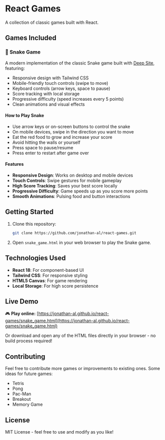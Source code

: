 # React Games

A collection of classic games built with React.

## Games Included

### 🐍 Snake Game
A modern implementation of the classic Snake game built with [Deep Site](https://deepsite.hf.co/), featuring:
- Responsive design with Tailwind CSS
- Mobile-friendly touch controls (swipe to move)
- Keyboard controls (arrow keys, space to pause)
- Score tracking with local storage
- Progressive difficulty (speed increases every 5 points)
- Clean animations and visual effects

#### How to Play Snake
- Use arrow keys or on-screen buttons to control the snake
- On mobile devices, swipe in the direction you want to move
- Eat the red food to grow and increase your score
- Avoid hitting the walls or yourself
- Press space to pause/resume
- Press enter to restart after game over

#### Features
- **Responsive Design**: Works on desktop and mobile devices
- **Touch Controls**: Swipe gestures for mobile gameplay
- **High Score Tracking**: Saves your best score locally
- **Progressive Difficulty**: Game speeds up as you score more points
- **Smooth Animations**: Pulsing food and button interactions

## Getting Started

1. Clone this repository:
   ```bash
   git clone https://github.com/jonathan-al/react-games.git
   ```

2. Open `snake_game.html` in your web browser to play the Snake game.

## Technologies Used

- **React 18**: For component-based UI
- **Tailwind CSS**: For responsive styling
- **HTML5 Canvas**: For game rendering
- **Local Storage**: For high score persistence

## Live Demo

🎮 **Play online:** [https://jonathan-al.github.io/react-games/snake_game.html](https://jonathan-al.github.io/react-games/snake_game.html)

Or download and open any of the HTML files directly in your browser - no build process required!

## Contributing

Feel free to contribute more games or improvements to existing ones. Some ideas for future games:
- Tetris
- Pong
- Pac-Man
- Breakout
- Memory Game

## License

MIT License - feel free to use and modify as you like!
